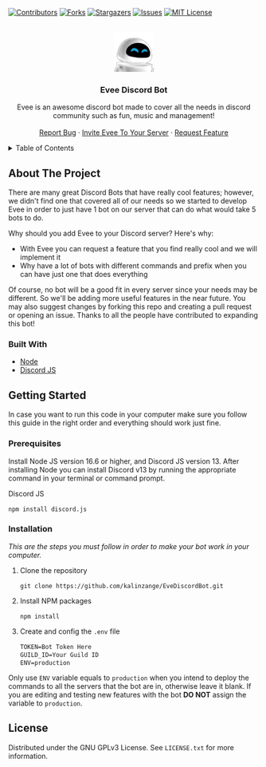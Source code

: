 <div id="top"></div>

<!-- PROJECT SHIELDS -->
[![Contributors][contributors-shield]][contributors-url]
[![Forks][forks-shield]][forks-url]
[![Stargazers][stars-shield]][stars-url]
[![Issues][issues-shield]][issues-url]
[![MIT License][license-shield]][license-url]


<!-- PROJECT LOGO -->
<br />
<div align="center">
  <a href="https://github.com/othneildrew/Best-README-Template">
    <img src="assets/evee.png" alt="Logo" width="80" height="80">
  </a>

  <h3 align="center">Evee Discord Bot</h3>

  <p align="center">
    Evee is an awesome discord bot made to cover all the needs in discord community such as fun, music and management!
    <br />
    <br />
    <a href="https://github.com/kalinzange/EveDiscordBot/issues">Report Bug</a>
    ·
    <a href="https://discord.com/api/oauth2/authorize?client_id=775530325572976640&permissions=8&scope=applications.commands%20bot">Invite Evee To Your Server</a>
    ·
    <a href="https://github.com/kalinzange/EveDiscordBot/issues">Request Feature</a>
  </p>
</div>


<!-- TABLE OF CONTENTS -->
<details>
  <summary>Table of Contents</summary>
  <ol>
    <li>
      <a href="#about-the-project">About The Project</a>
      <ul>
        <li><a href="#built-with">Built With</a></li>
      </ul>
    </li>
    <li>
      <a href="#getting-started">Getting Started</a>
      <ul>
        <li><a href="#prerequisites">Prerequisites</a></li>
        <li><a href="#installation">Installation</a></li>
      </ul>
    </li>
    <li><a href="#license">License</a></li>
  </ol>
</details>


<!-- ABOUT THE PROJECT -->
## About The Project

There are many great Discord Bots that have really cool features; however, we didn't find one that covered all of our needs so we started to develop Evee in order to just have 1 bot on our server that can do what would take 5 bots to do.

Why should you add Evee to your Discord server? Here's why:
* With Evee you can request a feature that you find really cool and we will implement it
* Why have a lot of bots with different commands and prefix when you can have just one that does everything

Of course, no bot will be a good fit in every server since your needs may be different. So we'll be adding more useful features in the near future. You may also suggest changes by forking this repo and creating a pull request or opening an issue. Thanks to all the people have contributed to expanding this bot!


<!-- BUILT WITH -->
### Built With

* [Node](https://nodejs.org/en/)
* [Discord JS](https://discord.js.org/#/)


<!-- GETTING STARTED -->
## Getting Started

In case you want to run this code in your computer make sure you follow this guide in the right order and everything should work just fine.


<!-- PREREQUISITES -->
### Prerequisites

Install Node JS version 16.6 or higher, and Discord JS version 13. After installing Node you can install Discord v13 by running the appropriate command in your terminal or command prompt.

Discord JS

```
npm install discord.js
```


<!-- INSTALLATION -->
### Installation

_This are the steps you must follow in order to make your bot work in your computer._

1. Clone the repository
   ```
   git clone https://github.com/kalinzange/EveDiscordBot.git
   ```
2. Install NPM packages
   ```
   npm install
   ```
3. Create and config the `.env` file   
   ```
   TOKEN=Bot Token Here
   GUILD_ID=Your Guild ID
   ENV=production
   ```
Only use `ENV` variable equals to `production` when you intend to deploy the commands to all the servers that the bot are in, otherwise leave it blank. If you are editing and testing new features with the bot **DO NOT** assign the variable to `production`.  

<!-- LICENSE -->
## License

Distributed under the GNU GPLv3 License. See `LICENSE.txt` for more information.


<!-- MARKDOWN LINKS & IMAGES -->
<!-- https://www.markdownguide.org/basic-syntax/#reference-style-links -->
[contributors-shield]: https://img.shields.io/github/contributors/diogodeese/Evee.svg?style=for-the-badge
[contributors-url]: https://github.com/othneildrew/Best-README-Template/graphs/contributors
[forks-shield]: https://img.shields.io/github/forks/diogodeese/Evee.svg?style=for-the-badge
[forks-url]: https://github.com/diogodeese/Evee/network/members
[stars-shield]: https://img.shields.io/github/stars/diogodeese/Evee.svg?style=for-the-badge
[stars-url]: https://github.com/diogodeese/Evee/stargazers
[issues-shield]: https://img.shields.io/github/issues/diogodeese/Evee.svg?style=for-the-badge
[issues-url]: https://github.com/diogodeese/Evee/issues
[license-shield]: https://img.shields.io/github/license/diogodeese/Evee.svg?style=for-the-badge
[license-url]: https://github.com/diogodeese/Evee/blob/main/LICENSE
